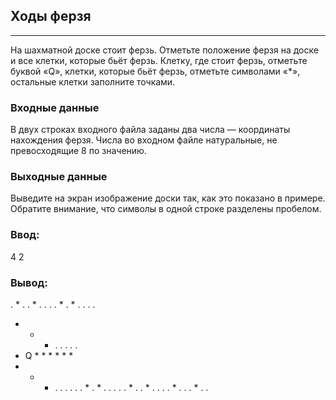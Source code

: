 ## Ходы ферзя
____
На шахматной доске стоит ферзь. Отметьте положение ферзя на доске и все клетки, которые бьёт ферзь. Клетку, где стоит ферзь, отметьте буквой «Q», клетки, которые бьёт ферзь, отметьте символами «*», остальные клетки заполните точками.

### Входные данные

В двух строках входного файла заданы два числа — координаты нахождения ферзя. Числа во входном файле натуральные, не превосходящие 8 по значению.

### Выходные данные

Выведите на экран изображение доски так, как это показано в примере. Обратите внимание, что символы в одной строке разделены пробелом.

### Ввод:
4
2

### Вывод:
 . * . . * . . . 
 . * . * . . . . 
 * * * . . . . . 
 * Q * * * * * * 
 * * * . . . . . 
 . * . * . . . . 
 . * . . * . . . 
 . * . . . * . . 
